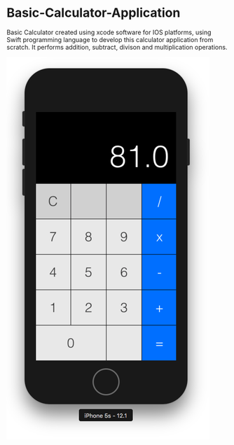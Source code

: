 # Basic-Calculator-Application

Basic Calculator created using xcode software for IOS platforms, using Swift programming language to develop this calculator application from scratch. It performs addition, subtract, divison and multiplication operations.

![image](https://github.com/Rparekh96/Basic-Calculator-Application/blob/master/Basic%20Calculator%20Application.png)
